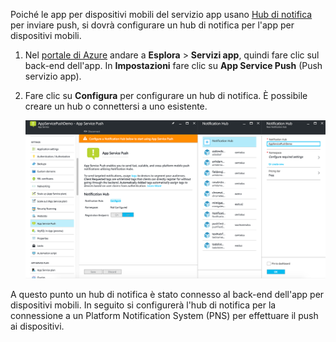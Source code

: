 Poiché le app per dispositivi mobili del servizio app usano [Hub di notifica] per inviare push, si dovrà configurare un hub di notifica per l'app per dispositivi mobili.

1. Nel [portale di Azure] andare a **Esplora** > **Servizi app**, quindi fare clic sul back-end dell'app. In **Impostazioni** fare clic su **App Service Push** (Push servizio app).
2. Fare clic su **Configura** per configurare un hub di notifica. È possibile creare un hub o connettersi a uno esistente.
   
    ![](./media/app-service-mobile-create-notification-hub/configure-hub-flow.png)

A questo punto un hub di notifica è stato connesso al back-end dell'app per dispositivi mobili. In seguito si configurerà l'hub di notifica per la connessione a un Platform Notification System (PNS) per effettuare il push ai dispositivi.

[portale di Azure]: https://portal.azure.com/
[Hub di notifica]: https://azure.microsoft.com/en-us/documentation/articles/notification-hubs-push-notification-overview/

<!--HONumber=Nov16_HO3-->


